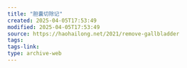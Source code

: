 ```yaml
---
title: "胆囊切除记"
created: 2025-04-05T17:53:49
modified: 2025-04-05T17:53:49
source: https://haohailong.net/2021/remove-gallbladder
tags:
tags-link:
type: archive-web
---
```

